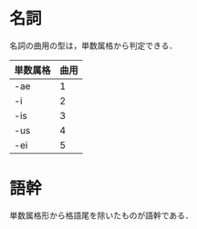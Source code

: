 名詞
===

名詞の曲用の型は，単数属格から判定できる．

| 単数属格 | 曲用 |
|:---|:---|
| -ae | 1 |
| -i  | 2 |
| -is | 3 |
| -us | 4 |
| -ei | 5 |

# 語幹

単数属格形から格語尾を除いたものが語幹である．
